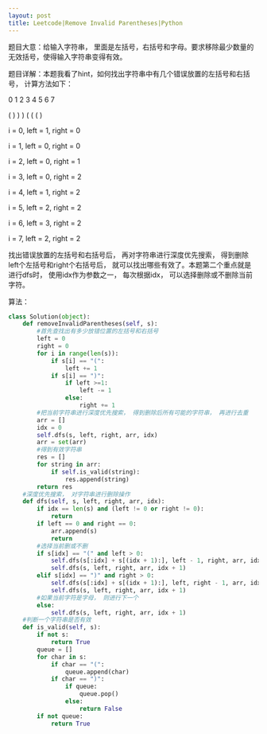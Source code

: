 ```yaml
---
layout: post
title: Leetcode|Remove Invalid Parentheses|Python
---
```


题目大意：给输入字符串， 里面是左括号，右括号和字母。要求移除最少数量的无效括号，使得输入字符串变得有效。

题目详解：本题我看了hint，如何找出字符串中有几个错误放置的左括号和右括号， 计算方法如下：

0 1 2 3 4 5 6 7

( ) ) ) ( ( ( ) 

i = 0, left = 1, right = 0

i = 1, left = 0, right = 0

i = 2, left = 0, right = 1

i = 3, left = 0, right = 2

i = 4, left = 1, right = 2

i = 5, left = 2, right = 2

i = 6, left = 3, right = 2

i = 7, left = 2, right = 2

找出错误放置的左括号和右括号后， 再对字符串进行深度优先搜索， 得到删除left个左括号和right个右括号后， 就可以找出哪些有效了。本题第二个重点就是
进行dfs时， 使用idx作为参数之一， 每次根据idx， 可以选择删除或不删除当前字符。

算法：

```python
class Solution(object):
    def removeInvalidParentheses(self, s):
        #首先查找出有多少放错位置的左括号和右括号
        left = 0
        right = 0
        for i in range(len(s)):
            if s[i] == "(":
                left += 1
            if s[i] == ")":
                if left >=1:
                    left -= 1
                else:
                    right += 1
        #把当前字符串进行深度优先搜索， 得到删除后所有可能的字符串， 再进行去重
        arr = []
        idx = 0
        self.dfs(s, left, right, arr, idx)
        arr = set(arr)
        #得到有效字符串
        res = []
        for string in arr:
            if self.is_valid(string):
                res.append(string)
        return res
    #深度优先搜索， 对字符串进行删除操作
    def dfs(self, s, left, right, arr, idx):
        if idx == len(s) and (left != 0 or right != 0):
            return
        if left == 0 and right == 0:
            arr.append(s)
            return
        #选择当前删或不删
        if s[idx] == "(" and left > 0:
            self.dfs(s[:idx] + s[(idx + 1):], left - 1, right, arr, idx)
            self.dfs(s, left, right, arr, idx + 1)
        elif s[idx] == ")" and right > 0:
            self.dfs(s[:idx] + s[(idx + 1):], left, right - 1, arr, idx)
            self.dfs(s, left, right, arr, idx + 1)
        #如果当前字符是字母， 则进行下一个
        else:
            self.dfs(s, left, right, arr, idx + 1)
    #判断一个字符串是否有效
    def is_valid(self, s):
        if not s:
            return True
        queue = []
        for char in s:
            if char == "(":
                queue.append(char)
            if char == ")":
                if queue:
                    queue.pop()
                else:
                    return False
        if not queue:
            return True
```
